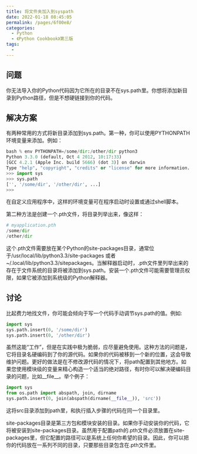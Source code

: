 ```yaml
---
title: 将文件夹加入到syspath
date: 2022-01-18 08:45:05
permalink: /pages/6f00e8/
categories:
  - Python
  - 《Python Cookbook》第三版
tags:
  - 
---
```


## 问题

你无法导入你的Python代码因为它所在的目录不在sys.path里。你想将添加新目录到Python路径，但是不想硬链接到你的代码。

## 解决方案

有两种常用的方式将新目录添加到sys.path。第一种，你可以使用PYTHONPATH环境变量来添加。例如：

```python
bash % env PYTHONPATH=/some/dir:/other/dir python3
Python 3.3.0 (default, Oct 4 2012, 10:17:33)
[GCC 4.2.1 (Apple Inc. build 5666) (dot 3)] on darwin
Type "help", "copyright", "credits" or "license" for more information.
>>> import sys
>>> sys.path
['', '/some/dir', '/other/dir', ...]
>>>
```

在自定义应用程序中，这样的环境变量可在程序启动时设置或通过shell脚本。

第二种方法是创建一个.pth文件，将目录列举出来，像这样：

```python
# myapplication.pth
/some/dir
/other/dir
```

这个.pth文件需要放在某个Python的site-packages目录，通常位于/usr/local/lib/python3.3/site-packages 或者 ~/.local/lib/python3.3/sitepackages。当解释器启动时，.pth文件里列举出来的存在于文件系统的目录将被添加到sys.path。安装一个.pth文件可能需要管理员权限，如果它被添加到系统级的Python解释器。

## 讨论

比起费力地找文件，你可能会倾向于写一个代码手动调节sys.path的值。例如:

```python
import sys
sys.path.insert(0, '/some/dir')
sys.path.insert(0, '/other/dir')
```

虽然这能“工作”，但是在实践中极为脆弱，应尽量避免使用。这种方法的问题是，它将目录名硬编码到了你的源代码。如果你的代码被移到一个新的位置，这会导致维护问题。更好的做法是在不修改源代码的情况下，将path配置到其他地方。如果您使用模块级的变量来精心构造一个适当的绝对路径，有时你可以解决硬编码目录的问题，比如_\_file__。举个例子：

```python
import sys
from os.path import abspath, join, dirname
sys.path.insert(0, join(abspath(dirname(__file__)), 'src'))
```

这将src目录添加到path里，和执行插入步骤的代码在同一个目录里。

site-packages目录是第三方包和模块安装的目录。如果你手动安装你的代码，它将被安装到site-packages目录。虽然用于配置path的.pth文件必须放置在site-packages里，但它配置的路径可以是系统上任何你希望的目录。因此，你可以把你的代码放在一系列不同的目录，只要那些目录包含在.pth文件里。
